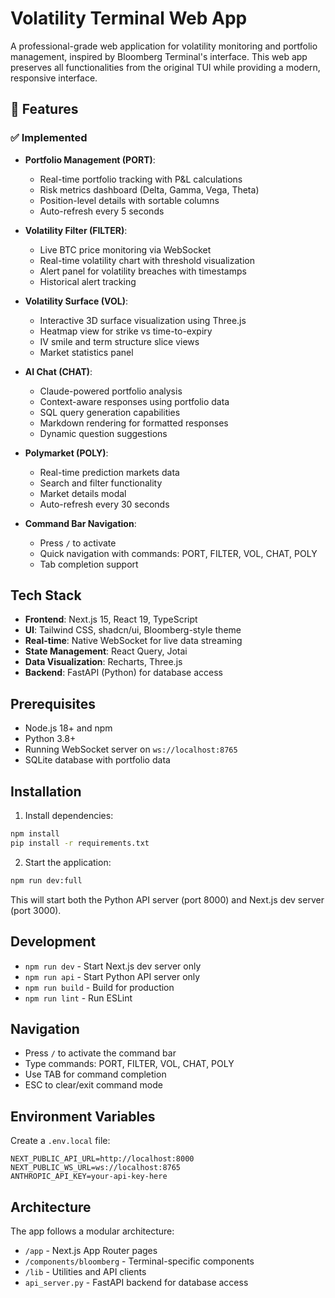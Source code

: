 # Volatility Terminal Web App

A professional-grade web application for volatility monitoring and portfolio management, inspired by Bloomberg Terminal's interface. This web app preserves all functionalities from the original TUI while providing a modern, responsive interface.

## 🚀 Features

### ✅ Implemented

- **Portfolio Management (PORT)**: 
  - Real-time portfolio tracking with P&L calculations
  - Risk metrics dashboard (Delta, Gamma, Vega, Theta)
  - Position-level details with sortable columns
  - Auto-refresh every 5 seconds

- **Volatility Filter (FILTER)**: 
  - Live BTC price monitoring via WebSocket
  - Real-time volatility chart with threshold visualization
  - Alert panel for volatility breaches with timestamps
  - Historical alert tracking

- **Volatility Surface (VOL)**: 
  - Interactive 3D surface visualization using Three.js
  - Heatmap view for strike vs time-to-expiry
  - IV smile and term structure slice views
  - Market statistics panel

- **AI Chat (CHAT)**: 
  - Claude-powered portfolio analysis
  - Context-aware responses using portfolio data
  - SQL query generation capabilities
  - Markdown rendering for formatted responses
  - Dynamic question suggestions

- **Polymarket (POLY)**: 
  - Real-time prediction markets data
  - Search and filter functionality
  - Market details modal
  - Auto-refresh every 30 seconds

- **Command Bar Navigation**: 
  - Press `/` to activate
  - Quick navigation with commands: PORT, FILTER, VOL, CHAT, POLY
  - Tab completion support

## Tech Stack

- **Frontend**: Next.js 15, React 19, TypeScript
- **UI**: Tailwind CSS, shadcn/ui, Bloomberg-style theme
- **Real-time**: Native WebSocket for live data streaming
- **State Management**: React Query, Jotai
- **Data Visualization**: Recharts, Three.js
- **Backend**: FastAPI (Python) for database access

## Prerequisites

- Node.js 18+ and npm
- Python 3.8+
- Running WebSocket server on `ws://localhost:8765`
- SQLite database with portfolio data

## Installation

1. Install dependencies:
```bash
npm install
pip install -r requirements.txt
```

2. Start the application:
```bash
npm run dev:full
```

This will start both the Python API server (port 8000) and Next.js dev server (port 3000).

## Development

- `npm run dev` - Start Next.js dev server only
- `npm run api` - Start Python API server only
- `npm run build` - Build for production
- `npm run lint` - Run ESLint

## Navigation

- Press `/` to activate the command bar
- Type commands: PORT, FILTER, VOL, CHAT, POLY
- Use TAB for command completion
- ESC to clear/exit command mode

## Environment Variables

Create a `.env.local` file:

```env
NEXT_PUBLIC_API_URL=http://localhost:8000
NEXT_PUBLIC_WS_URL=ws://localhost:8765
ANTHROPIC_API_KEY=your-api-key-here
```

## Architecture

The app follows a modular architecture:
- `/app` - Next.js App Router pages
- `/components/bloomberg` - Terminal-specific components
- `/lib` - Utilities and API clients
- `api_server.py` - FastAPI backend for database access